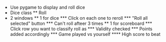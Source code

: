 * Use pygame to display and roll dice
* Dice class
** Roll
* 2 windows
** 1 for dice
*** Click on each one to reroll
*** "Roll all selected" button
*** Can't roll afteer 3 times
** 1 for scoreboard
*** Click row you want to classify roll as
*** Validity checked
*** Points added accordingly
*** Game played vs yourself
**** High score to beat
